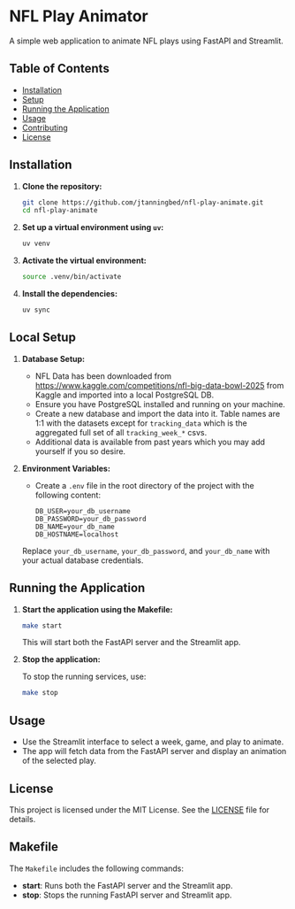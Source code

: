 # NFL Play Animator

A simple web application to animate NFL plays using FastAPI and Streamlit.

## Table of Contents

- [Installation](#installation)
- [Setup](#setup)
- [Running the Application](#running-the-application)
- [Usage](#usage)
- [Contributing](#contributing)
- [License](#license)

## Installation

1. **Clone the repository:**

   ```bash
   git clone https://github.com/jtanningbed/nfl-play-animate.git
   cd nfl-play-animate
   ```

2. **Set up a virtual environment using `uv`:**

   ```bash
   uv venv
   ```

3. **Activate the virtual environment:**

   ```bash
   source .venv/bin/activate
   ```

4. **Install the dependencies:**

   ```bash
   uv sync 
   ```

## Local Setup

1. **Database Setup:**

   - NFL Data has been downloaded from https://www.kaggle.com/competitions/nfl-big-data-bowl-2025 from Kaggle and imported into a local PostgreSQL DB.
   - Ensure you have PostgreSQL installed and running on your machine.
   - Create a new database and import the data into it. Table names are 1:1 with the datasets except for `tracking_data` which is the aggregated full set of all `tracking_week_*` csvs.
   - Additional data is available from past years which you may add yourself if you so desire.

2. **Environment Variables:**

   - Create a `.env` file in the root directory of the project with the following content:

     ```plaintext
     DB_USER=your_db_username
     DB_PASSWORD=your_db_password
     DB_NAME=your_db_name
     DB_HOSTNAME=localhost
     ```

   Replace `your_db_username`, `your_db_password`, and `your_db_name` with your actual database credentials.

## Running the Application

1. **Start the application using the Makefile:**

   ```bash
   make start
   ```

   This will start both the FastAPI server and the Streamlit app.

2. **Stop the application:**

   To stop the running services, use:

   ```bash
   make stop
   ```

## Usage

- Use the Streamlit interface to select a week, game, and play to animate.
- The app will fetch data from the FastAPI server and display an animation of the selected play.

## License

This project is licensed under the MIT License. See the [LICENSE](LICENSE) file for details.

## Makefile

The `Makefile` includes the following commands:

- **start**: Runs both the FastAPI server and the Streamlit app.
- **stop**: Stops the running FastAPI server and Streamlit app.
